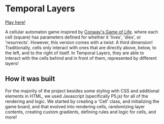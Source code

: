# Temporal Layers 
[Play here!](https://hlqgit.github.io/RowdyHacks-project/)

A cellular automaton game inspired by [Conway's Game of Life](https://playgameoflife.com/). where each cell (square) has parameters defined for whether it 'lives', 'dies', or 'resurrects'. 
However, this version comes with a twist: A third dimension! Traditionally, cells only interact with ones that are directly above, below, to the left, and to the right of itself. 
In Temporal Layers, they are able to interact with the cells behind and in front of them, represented by different layers!
## How it was built
For the majority of the project besides some styling with CSS and additional elements in HTML, we used Javascript (specifically P5.js) for all of the rendering and logic. 
We started by creating a 'Cell' class, and initializing the game board, and that evolved into rendering cells, randomizing layer contents, creating custom gradients, 
defining rules and logic for cells, and more!
